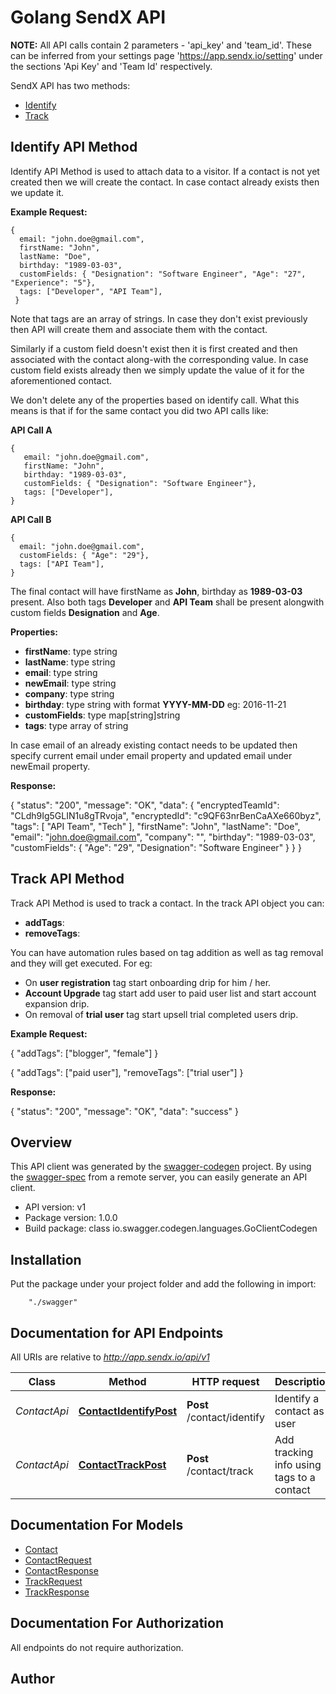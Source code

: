 # Golang SendX API

**NOTE:** All API calls contain 2 parameters - 'api_key' and 'team_id'. These can be inferred from your settings page 'https://app.sendx.io/setting' under the sections 'Api Key' and 'Team Id' respectively.

SendX API has two methods:

* [Identify](#identify_api)
* [Track](#track_api)

## <a name="identify_api"></a> Identify API Method

Identify API Method is used to attach data to a visitor. If a contact is not yet created then we will create the contact. In case contact already exists then we update it.

**Example Request:**

> 
    {
      email: "john.doe@gmail.com",  
      firstName: "John",
      lastName: "Doe",
      birthday: "1989-03-03",
      customFields: { "Designation": "Software Engineer", "Age": "27", "Experience": "5"},  
      tags: ["Developer", "API Team"],  
     }


Note that tags are an array of strings. In case they don't exist previously then API will create them and associate them with the contact.

Similarly if a custom field doesn't exist then it is first created and then associated with the contact along-with the corresponding value. In case custom field exists already then we simply update the value of it for the aforementioned contact.

We don't delete any of the properties based on identify call. What this means is that if for the same contact you did two API calls like:


**API Call A**
 
> 
    {
       email: "john.doe@gmail.com", 
       firstName: "John",
       birthday: "1989-03-03",
       customFields: { "Designation": "Software Engineer"},  
       tags: ["Developer"],  
    }


**API Call B**

> 
    {  
      email: "john.doe@gmail.com",  
      customFields: { "Age": "29"},  
      tags: ["API Team"],  
    }


The final contact will have firstName as **John**, birthday as **1989-03-03** present. Also both tags **Developer** and **API Team** shall be present alongwith custom fields **Designation** and **Age**.


**Properties:**

* **firstName**: type string
* **lastName**: type string
* **email**: type string  
* **newEmail**: type string  
* **company**: type string  
* **birthday**: type string with format **YYYY-MM-DD** eg: 2016-11-21  
* **customFields**: type map[string]string   
* **tags**: type array of string 


In case email of an already existing contact needs to be updated then specify current email under email property and updated email under newEmail property.

**Response:**

> 
{
  "status": "200",
  "message": "OK",
  "data": {
    "encryptedTeamId": "CLdh9Ig5GLIN1u8gTRvoja",
    "encryptedId": "c9QF63nrBenCaAXe660byz",
    "tags": [
      "API Team",
      "Tech"
    ],
    "firstName": "John",
    "lastName": "Doe",
    "email": "john.doe@gmail.com",
    "company": "",
    "birthday": "1989-03-03",
    "customFields": {
      "Age": "29",
      "Designation": "Software Engineer"
    }
  }
}


## <a name="track_api"></a> Track API Method


Track API Method is used to track a contact. In the track API object you can:

* **addTags**:
* **removeTags**:

You can have automation rules based on tag addition as well as tag removal and they will get executed. For eg:

* On **user registration** tag start onboarding drip for him / her.
* **Account Upgrade** tag start add user to paid user list and start account expansion drip. 
* On removal of **trial user** tag start upsell trial completed users drip.


**Example Request:**

>
  {
     "addTags": ["blogger", "female"]
  }


>
  {
     "addTags": ["paid user"],
     "removeTags": ["trial user"]
  }


**Response:**

>
   {
    "status": "200",
    "message": "OK",
    "data": "success"
   }


## Overview
This API client was generated by the [swagger-codegen](https://github.com/swagger-api/swagger-codegen) project.  By using the [swagger-spec](https://github.com/swagger-api/swagger-spec) from a remote server, you can easily generate an API client.

- API version: v1
- Package version: 1.0.0
- Build package: class io.swagger.codegen.languages.GoClientCodegen

## Installation
Put the package under your project folder and add the following in import:
```
    "./swagger"
```

## Documentation for API Endpoints

All URIs are relative to *http://app.sendx.io/api/v1*

Class | Method | HTTP request | Description
------------ | ------------- | ------------- | -------------
*ContactApi* | [**ContactIdentifyPost**](docs/ContactApi.md#contactidentifypost) | **Post** /contact/identify | Identify a contact as user
*ContactApi* | [**ContactTrackPost**](docs/ContactApi.md#contacttrackpost) | **Post** /contact/track | Add tracking info using tags to a contact


## Documentation For Models

 - [Contact](docs/Contact.md)
 - [ContactRequest](docs/ContactRequest.md)
 - [ContactResponse](docs/ContactResponse.md)
 - [TrackRequest](docs/TrackRequest.md)
 - [TrackResponse](docs/TrackResponse.md)


## Documentation For Authorization

 All endpoints do not require authorization.


## Author



